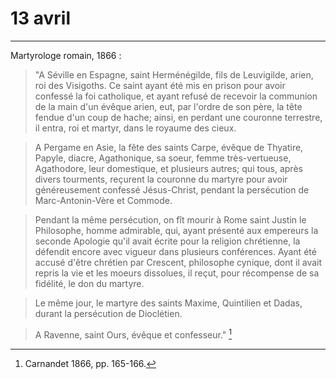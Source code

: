 # 13 avril

***

Martyrologe romain, 1866 :

> "A Séville en Espagne, saint Herménégilde, fils de Leuvigilde, arien, roi des Visigoths. Ce saint ayant été mis en prison pour avoir confessé la foi catholique, et ayant refusé de recevoir la communion de la main d'un évêque arien, eut, par l'ordre de son père, la tête fendue d'un coup de hache; ainsi, en perdant une couronne terrestre, il entra, roi et martyr, dans le royaume des cieux.

> A Pergame en Asie, la fête des saints Carpe, évêque de Thyatire, Papyle, diacre, Agathonique, sa soeur, femme très-vertueuse, Agathodore, leur domestique, et plusieurs autres; qui tous, après divers tourments, reçurent la couronne du martyre pour avoir généreusement confessé Jésus-Christ, pendant la persécution de Marc-Antonin-Vère et Commode.

> Pendant la même persécution, on fît mourir à Rome saint Justin le Philosophe, homme admirable, qui, ayant présenté aux empereurs la seconde Apologie qu'il avait écrite pour la religion chrétienne, la défendit encore avec vigueur dans plusieurs conférences. Ayant été accusé d'être chrétien par Crescent, philosophe cynique, dont il avait repris la vie et les moeurs dissolues, il reçut, pour récompense de sa fidélité, le don du martyre.

> Le même jour, le martyre des saints Maxime, Quintilien et Dadas, durant la persécution de Dioclétien.

> A Ravenne, saint Ours, évêque et confesseur." [^1]

[^1]: Carnandet 1866, pp. 165-166.
